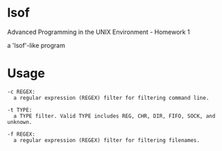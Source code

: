 # lsof
Advanced Programming in the UNIX Environment - Homework 1

a 'lsof'-like program

# Usage
```
-c REGEX: 
  a regular expression (REGEX) filter for filtering command line.
  
-t TYPE: 
  a TYPE filter. Valid TYPE includes REG, CHR, DIR, FIFO, SOCK, and unknown. 
  
-f REGEX: 
  a regular expression (REGEX) filter for filtering filenames.
```
